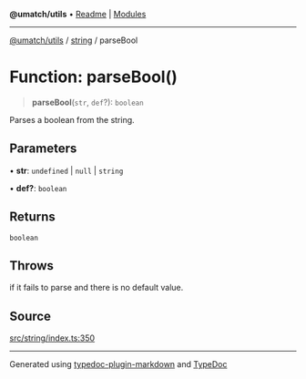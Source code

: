 **@umatch/utils** • [Readme](../../index.md) \| [Modules](../../modules.md)

***

[@umatch/utils](../../modules.md) / [string](../index.md) / parseBool

# Function: parseBool()

> **parseBool**(`str`, `def`?): `boolean`

Parses a boolean from the string.

## Parameters

• **str**: `undefined` \| `null` \| `string`

• **def?**: `boolean`

## Returns

`boolean`

## Throws

if it fails to parse and there is no default value.

## Source

[src/string/index.ts:350](https://github.com/umatch-oficial/utils/blob/7d512db/src/string/index.ts#L350)

***

Generated using [typedoc-plugin-markdown](https://www.npmjs.com/package/typedoc-plugin-markdown) and [TypeDoc](https://typedoc.org/)
